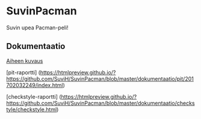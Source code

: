 # SuvinPacman
Suvin upea Pacman-peli!

## Dokumentaatio
[Aiheen kuvaus](dokumentaatio/aihemäärittely.md)

[pit-raportti] (https://htmlpreview.github.io/?https://github.com/SuviH/SuvinPacman/blob/master/dokumentaatio/pit/201702032249/index.html)

[checkstyle-raportti] (https://htmlpreview.github.io/?https://github.com/SuviH/SuvinPacman/blob/master/dokumentaatio/checkstyle/checkstyle.html)
